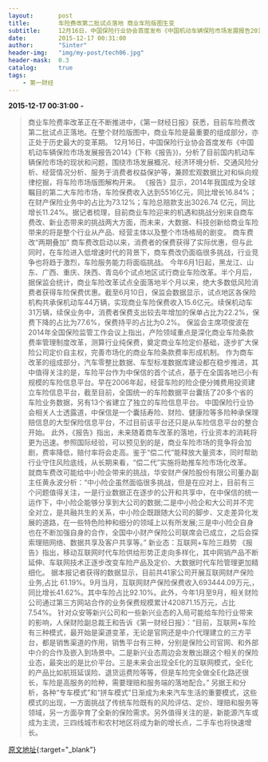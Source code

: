 ```yaml
---
layout:       post
title:        车险费改第二批试点落地 商业车险版图生变
subtitle:     12月16日，中国保险行业协会首度发布《中国机动车辆保险市场发展报告2014》，分析了目前国内机动车辆保险市场的现状和问题。
date:         2015-12-17 00:31:00
author:       "Sinter"
header-img:   "img/my-post/tech06.jpg"
header-mask:  0.3
catalog:      true
tags:
    - 第一财经
---
```


**2015-12-17 00:31:00**  **-**

> 商业车险费率改革正在不断推进中，《第一财经日报》获悉，目前车险费改第二批试点正落地。在整个财险版图中，商业车险是最重要的组成部分，亦正处于历史最大的变革期。
12月16日，中国保险行业协会首度发布《中国机动车辆保险市场发展报告2014》(下称《报告》)，分析了目前国内机动车辆保险市场的现状和问题，围绕市场发展概况、经济环境分析、交通风险分析、经营情况分析、服务于消费者权益保护等，兼顾宏观数据比对和纵向规律挖掘，将车险市场版图解构开来。
《报告》显示，2014年我国成为全球瞩目的第二大车险市场，车险保费收入达到5516亿元，同比增长16.84%；在财产保险业务中的占比为73.12%；车险总赔款支出3026.74 亿元，同比增长11.24%。据记者梳理，目前商业车险迎来的机遇和挑战分别来自商车费改、新业态带来的挑战两大方面，而未来，大数据、科技创新给商业车险带来的将是整个行业从产品、经营主体以及整个市场格局的剧变。
商车费改“两期叠加”
商车费改启动以来，消费者的保费获得了实际优惠，但与此同时，在车险进入低增速时代的背景下，商车费改仍面临很多挑战，行业竞争也将趋于激烈，车险服务能力将面临挑战。
今年6月1日起，黑龙江、山东、广西、重庆、陕西、青岛6个试点地区试行商业车险改革。半个月后，据保监会统计，商业车险改革试点全面落地半个月以来，绝大多数低风险消费者获得车险保费优惠。截至6月10日，保监会数据显示，试点地区各保险机构共承保机动车44万辆，实现商业车险保费收入15.6亿元。续保机动车31万辆，续保业务中，消费者保费支出较去年增加的保单占比为22.2%，保费下降的占比为77.6%，保费持平的占比为0.2%。
保监会主席项俊波在2014年全国保险监管工作会议上指出，产险领域重点是深化商业车险条款费率管理制度改革，测算行业纯保费，奠定商业车险定价基础，逐步扩大保险公司定价自主权，完善市场化的商业车险条款费率形成机制。
作为商车改革的组成部分，汽车零整比数据、车型标准数据库建设都在稳步推进，其中值得关注的是，车险平台作为中保信的首个试点，基于在全国各地已小有规模的车险信息平台。早在2006年起，经营车险的险企便分摊费用投资建立车险信息平台，截至目前，全国统一的车险数据平台囊括了20多个省的车险业务数据，另有13个省建立了独立的车险信息平台。
中国保险行业协会相关人士透露道，中保信是一个囊括寿险、财险、健康险等多险种承保理赔信息的大型保险信息平台，不过目前该平台还只是从车险信息平台的整合开始。
此外，《报告》指出，未来随着商车改革的落地，行业资本的消耗将更为迅速。参照国际经验，可以预见到的是，商业车险市场的竞争将会加剧，费率降低，赔付率将会走高。鉴于“偿二代”能释放大量资本，同时帮助行业守住风险底线，从长期来看，“偿二代”实施将助推车险市场化改革。
就商车费改可能给中小险企带来的挑战，华安财产保险股份有限公司董办副主任黄永波分析：“中小险企虽然面临很多挑战，但是在应对上，目前有三个问题值得关注，一是行业数据正在逐步的公开和共享中，在中保信的统一运作下，中小险企能够分享到大公司的数据;二是中小险企和大公司并不完全对立，是共融共生的关系，中小险企既跟随大公司的脚步、又走差异化发展的道路，在一些特色险种和细分的领域上以有所发展;三是中小险企自身也在不断加强自身的合作，全国中小财产保险公司联席会已成立，之后会探索理赔网络、数据共享及客户共享等。”
新业态：互联网+车险三趋势
《报告》指出，移动互联网时代车险供给形势正走向多样化，其中网销产品不断延伸、车联网技术正逐步改变车险产品及定价、大数据时代车险管理更加精细化。
据本报记者获得的数据显示，目前共41家公司开展互联网财产保险业务,占比 61.19%。9月当月，互联网财产保险保费收入693444.09万元,，同比增长41.62%。其中车险占比92.10%。此外，今年1月至9月，相关财险公司通过第三方网站合作的业务保费规模累计420871.15万元，占比7.54%。
针对众安等新兴公司和一些新兴业态的入局可能给车险行业带来的影响，人保财险副总裁王和告诉《第一财经日报》：“目前，互联网+车险有三种模式，最开始是渠道变革，无论是官网还是中介代理建立的三方平台，都是销售渠道的作用，销售平台有三种，分别是保险公司官网、和外部中介的合作及嵌入到场景中。二是新兴业态周边会发散出跟这个相关的保险业态，最突出的是比价平台。三是未来会出现全E化的互联网模式，全E化的产品比如航班延误险、退货运费险等等，但是车险完全做全E化路还很长，车险是高服务的险种，需要理赔和服务端的落地配合。”
另据王和分析，各种“专车模式”和“拼车模式”日渐成为未来汽车生活的重要模式，这些模式的出现，一方面挑战了传统车险既有的风险评估、定价、理赔和服务等领域，另一方面孕育了全新的保险需求。另外值得关注的是，新能源汽车或成为主流，三四线城市和农村地区将成为新的增长点，二手车也将快速增长。


[原文地址](http://www.yicai.com/news/4726726.html){:target="_blank"}


